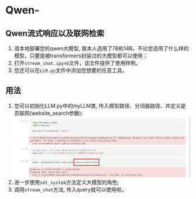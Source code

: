 # Qwen-
## Qwen流式响应以及联网检索
1. 请本地部署您的qwen大模型, 我本人选用了7B和14B。不论您选用了什么样的模型，只要是被transformers封装过的大模型都可以使用；
2. 打开`stream_chat.ipynb`文件，该文件提供了使用样例。
3. 您还可以在`LLM.py`文件中添加您想要的任意工具。

## 用法
1. 您可以初始化LLM.py中的myLLM类, 传入模型路径、分词器路径、并定义是否联网(website_search参数);
![图片1](/figure/3.png)
3. 进一步使用`set_system`方法定义大模型的角色;
4. 调用`stream_chat`方法, 传入query就可以使用啦。
